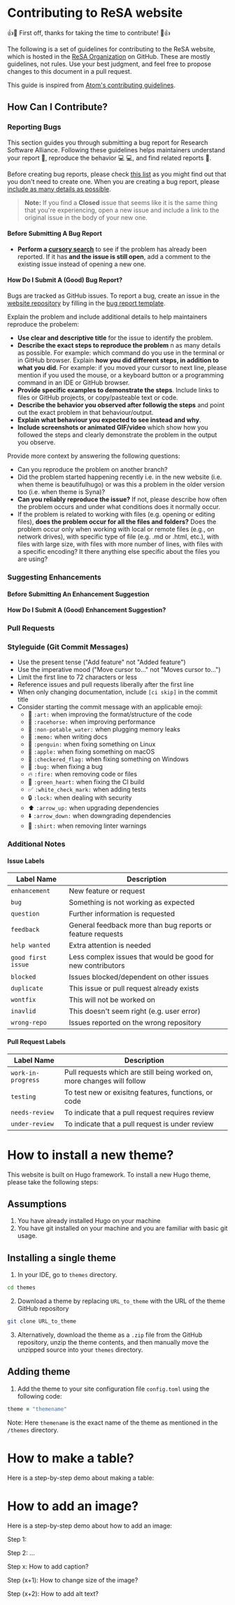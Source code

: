 # Contributing to ReSA website

:+1::tada: First off, thanks for taking the time to contribute! :tada::+1:

The following is a set of guidelines for contributing to the ReSA website, which is hosted in the [ReSA Organization](https://github.com/researchsoft) on GitHub. These are mostly guidelines, not rules. Use your best judgment, and feel free to propose changes to this document in a pull request.

This guide is inspired from [Atom's contributing guidelines](https://github.com/atom/atom/blob/master/CONTRIBUTING.md).

## How Can I Contribute?

### Reporting Bugs

This section guides you through submitting a bug report for Research Software Alliance. Following these guidelines helps maintainers understand your report :pencil:, reproduce the behavior :computer: :computer:, and find related reports :mag_right:.

Before creating bug reports, please check [this list](#before-submitting-a-bug-report) as you might find out that you don't need to create one. When you are creating a bug report, please [include as many details as possible](#how-do-i-submit-a-good-bug-report).

> **Note:** If you find a **Closed** issue that seems like it is the same thing that you're experiencing, open a new issue and include a link to the original issue in the body of your new one.


#### Before Submitting A Bug Report

* **Perform a [cursory search](https://github.com/researchsoft/website/issues?q=is%3Aopen+is%3Aissue)** to see if the problem has already been reported. If it has **and the issue is still open**, add a comment to the existing issue instead of opening a new one.

#### How Do I Submit A (Good) Bug Report?

Bugs are tracked as GitHub issues. To report a bug, create an issue in the [website repository](https://github.com/researchsoft/website) by filling in the [bug report template](https://github.com/researchsoft/website//issues/new?assignees=&labels=bug%2Cneeds+triage&projects=&template=bug_report.yaml&title=BUG%3A+).

Explain the problem and include additional details to help maintainers reproduce the probelem:

* **Use clear and descriptive title** for the issue to identify the problem.
* **Describe the exact steps to reproduce the problem** n as many details as possible. For example: which command do you use in the terminal or in GitHub browser. Explain **how you did different steps, in addition to what you did**. For example: if you moved your cursor to next line, please mention if you used the mouse, or a keyboard button or a programming command in an IDE or GitHub browser. 
* **Provide specific examples to demonstrate the steps**. Include links to files or GitHub projects, or copy/pasteable text or code.
* **Describe the behavior you observed after followig the steps** and point out the exact problem in that behaviour/output.
* **Explain what behaviour you expected to see instead and why**.
* **Include screenshots or animated GIF/video** which show how you followed the steps and clearly demonstrate the problem in the output you observe.

Provide more context by answering the following questions:

* Can you reproduce the problem on another branch?
* Did the problem started happening recently i.e. in the new website (i.e. when theme is beautifulhugo) or was this a problem in the older version too (i.e. when theme is Syna)?
* **Can you reliably reproduce the issue?** If not, please describe how often the problem occurs and under what conditions does it normally occur.
* If the problem is related to working with files (e.g. opening or editing files), **does the problem occur for all the files and folders?** Does the problem occur only when working with local or remote files (e.g., on network drives), with specific type of file (e.g. .md or .html, etc.), with files with large size, with files with more number of lines, with files with a specific encoding? It there anything else specific about the files you are using? 

### Suggesting Enhancements


#### Before Submitting An Enhancement Suggestion

#### How Do I Submit A (Good) Enhancement Suggestion?

### Pull Requests

### Styleguide (Git Commit Messages)

* Use the present tense ("Add feature" not "Added feature")
* Use the imperative mood ("Move cursor to..." not "Moves cursor to...")
* Limit the first line to 72 characters or less
* Reference issues and pull requests liberally after the first line
* When only changing documentation, include `[ci skip]` in the commit title
* Consider starting the commit message with an applicable emoji:
    * :art: `:art:` when improving the format/structure of the code
    * :racehorse: `:racehorse:` when improving performance
    * :non-potable_water: `:non-potable_water:` when plugging memory leaks
    * :memo: `:memo:` when writing docs
    * :penguin: `:penguin:` when fixing something on Linux
    * :apple: `:apple:` when fixing something on macOS
    * :checkered_flag: `:checkered_flag:` when fixing something on Windows
    * :bug: `:bug:` when fixing a bug
    * :fire: `:fire:` when removing code or files
    * :green_heart: `:green_heart:` when fixing the CI build
    * :white_check_mark: `:white_check_mark:` when adding tests
    * :lock: `:lock:` when dealing with security
    * :arrow_up: `:arrow_up:` when upgrading dependencies
    * :arrow_down: `:arrow_down:` when downgrading dependencies
    * :shirt: `:shirt:` when removing linter warnings

### Additional Notes

#### Issue Labels

| Label Name | Description
| --- | --- |
| `enhancement` | New feature or request |
| `bug` | Something is not working as expected |
| `question` | Further information is requested |
| `feedback` | General feedback more than bug reports or feature requests |
| `help wanted` | Extra attention is needed |
| `good first issue` | Less complex issues that would be good for new contributors |
| `blocked` | Issues blocked/dependent on other issues |
| `duplicate` | This issue or pull request already exists |
| `wontfix` | This will not be worked on|
| `inavlid` | This doesn't seem right (e.g. user error) |
| `wrong-repo` | Issues reported on the wrong repository |

#### Pull Request Labels 

| Label Name | Description
| --- | --- |
| `work-in-progress` | Pull requests which are still being worked on, more changes will follow |
| `testing` | To test new or exisitng features, functions, or code |
| `needs-review`| To indicate that a pull request requires review |
| `under-review` | To indicate that a pull request is under review |

# How to install a new theme?

This website is built on Hugo framework. To install a new Hugo theme, please take the following steps:

## Assumptions

1. You have already installed Hugo on your machine
2. You have git installed on your machine and you are familiar with basic git usage.

## Installing a single theme

1. In your IDE, go to `themes` directory. 

```zsh
cd themes
```

2. Download a theme by replacing `URL_to_theme` with the URL of the theme GitHub repository

```zsh
git clone URL_to_theme
```

3. Alternatively, download the theme as a `.zip` file from the GitHub repository, unzip the theme contents, and then manually move the unzipped source into your `themes` directory.

## Adding theme

1. Add the theme to your site configuration file `config.toml` using the following code:

```zsh
theme = "themename"
```
Note: Here `themename` is the exact name of the theme as mentioned in the `/themes` directory.

# How to make a table?

Here is a step-by-step demo about making a table:

# How to add an image?

Here is a step-by-step demo about how to add an image:

Step 1:

Step 2:
...

Step x: How to add caption?

Step (x+1): How to change size of the image?

Step (x+2): How to add alt text?
